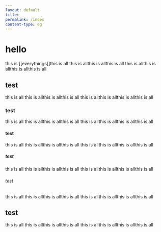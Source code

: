 ```yaml
---
layout: default  
title:
permalink: /index
content-type: eg  
---  
```


# hello
this is [[everythings]]this is all this is allthis is allthis is all
	this is allthis is allthis is allthis is all
## test
this is all this is allthis is allthis is all
this is allthis is allthis is allthis is all
### test
this is all this is allthis is allthis is all
this is allthis is allthis is allthis is all
#### test
this is all this is allthis is allthis is all
this is allthis is allthis is allthis is all
##### test
this is all this is allthis is allthis is all
this is allthis is allthis is allthis is all
###### test
this is all this is allthis is allthis is all
this is allthis is allthis is allthis is all
## test
this is all this is allthis is allthis is all
this is allthis is allthis is allthis is all

